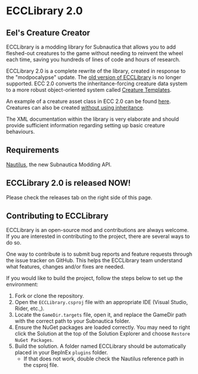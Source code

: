 # ECCLibrary 2.0

## Eel's Creature Creator

ECCLibrary is a modding library for Subnautica that allows you to add fleshed-out creatures to the game without needing to reinvent the wheel each time, saving you hundreds of lines of code and hours of research.

ECCLibrary 2.0 is a complete rewrite of the library, created in response to the "modpocalypse" update.
The [old version of ECCLibrary](https://github.com/LeeTwentyThree/ECCLibrary-Legacy) is no longer supported.
ECC 2.0 converts the inheritance-forcing creature data system to a more robust object-oriented system called [Creature Templates](https://github.com/LeeTwentyThree/ECCLibrary/blob/main/ECCLibrary/ECCLibrary/Data/CreatureTemplate.cs).

An example of a creature asset class in ECC 2.0 can be found [here](https://github.com/LeeTwentyThree/ECCLibrary/blob/main/ECCLibrary/ECCLibrary/Examples/ExampleCreature.cs).
Creatures can also be created [without using inheritance](https://github.com/LeeTwentyThree/ECCLibrary/blob/main/ECCLibrary/ECCLibrary/Examples/ExamplePatcher.cs#L35-L55).

The XML documentation within the library is very elaborate and should provide sufficient information regarding setting up basic creature behaviours.

## Requirements

[Nautilus](https://github.com/SubnauticaModding/Nautilus), the new Subnautica Modding API.

## ECCLibrary 2.0 is released NOW!

Please check the releases tab on the right side of this page.

## Contributing to ECCLibrary

ECCLibrary is an open-source mod and contributions are always welcome. If you are interested in contributing to the project, there are several ways to do so.

One way to contribute is to submit bug reports and feature requests through the issue tracker on GitHub. This helps the ECCLibrary team understand what features, changes and/or fixes are needed.

If you would like to build the project, follow the steps below to set up the environment:
1. Fork or clone the repository.
2. Open the `ECCLibrary.csproj` file with an appropriate IDE (Visual Studio, Rider, etc.,).
3. Locate the `GameDir.targets` file, open it, and replace the GameDir path with the correct path to your Subnautica folder.
4. Ensure the NuGet packages are loaded correctly. You may need to right click the Solution at the top of the Solution Explorer and choose `Restore NuGet Packages`.
5. Build the solution. A folder named ECCLibrary should be automatically placed in your BepInEx `plugins` folder.
   - If that does not work, double check the Nautilus reference path in the csproj file.
